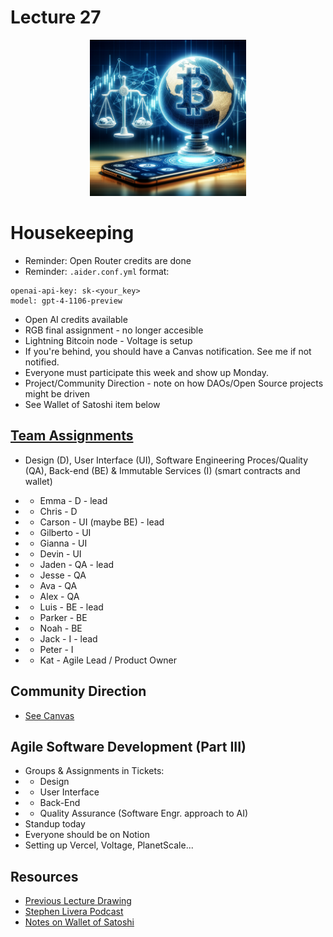 # Lecture 27

<div align="center">
  <img src="./L-BTC_DApp.png" width="250" height="250" />
</div>

# Housekeeping

- Reminder: Open Router credits are done
- Reminder: `.aider.conf.yml` format:
```
openai-api-key: sk-<your_key>
model: gpt-4-1106-preview
```
- Open AI credits available
- RGB final assignment - no longer accesible
- Lightning Bitcoin node - Voltage is setup
- If you're behind, you should have a Canvas notification. See me if not notified.
- Everyone must participate this week and show up Monday.
- Project/Community Direction - note on how DAOs/Open Source projects might be driven
- See Wallet of Satoshi item below

## [Team Assignments](../Dating-DApp/data_ideation.excalidraw)

- Design (D), User Interface (UI), Software Engineering Proces/Quality (QA), Back-end (BE) & Immutable Services (I) (smart contracts and wallet) 
- * Emma - D - lead
- * Chris - D

- * Carson - UI (maybe BE) - lead
- * Gilberto - UI
- * Gianna - UI
- * Devin - UI

- * Jaden - QA - lead
- * Jesse - QA
- * Ava - QA
- * Alex - QA

- * Luis - BE - lead
- * Parker - BE
- * Noah - BE

- * Jack - I - lead
- * Peter - I

- * Kat - Agile Lead / Product Owner

## Community Direction

- [See Canvas](https://discord.com/channels/1146585995765100554/1174772083549536256/1179847272142483588)

## Agile Software Development (Part III)

- Groups & Assignments in Tickets:
- * Design
- * User Interface
- * Back-End
- * Quality Assurance (Software Engr. approach to AI)
- Standup today
- Everyone should be on Notion
- Setting up Vercel, Voltage, PlanetScale...

## Resources

* [Previous Lecture Drawing](../Dating-DApp/data_ideation.png)
* [Stephen Livera Podcast](https://podcasts.apple.com/us/podcast/stephan-livera-podcast/id1415720320?i=1000637569667)
* [Notes on Wallet of Satoshi](https://www.nobsbitcoin.com/wallet-of-satoshi-stops-serving-us-customers/)
